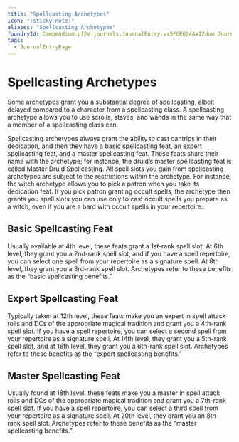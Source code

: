 ```yaml
---
title: "Spellcasting Archetypes"
icon: ":sticky-note:"
aliases: "Spellcasting Archetypes"
foundryId: Compendium.pf2e.journals.JournalEntry.vx5FGEG34AxI2dow.JournalEntryPage.DOc3Pf8wmVxanTIv
tags:
  - JournalEntryPage
---
```


# Spellcasting Archetypes
Some archetypes grant you a substantial degree of spellcasting, albeit delayed compared to a character from a spellcasting class. A spellcasting archetype allows you to use scrolls, staves, and wands in the same way that a member of a spellcasting class can.

Spellcasting archetypes always grant the ability to cast cantrips in their dedication, and then they have a basic spellcasting feat, an expert spellcasting feat, and a master spellcasting feat. These feats share their name with the archetype; for instance, the druid’s master spellcasting feat is called Master Druid Spellcasting. All spell slots you gain from spellcasting archetypes are subject to the restrictions within the archetype. For instance, the witch archetype allows you to pick a patron when you take its dedication feat. If you pick patron granting occult spells, the archetype then grants you spell slots you can use only to cast occult spells you prepare as a witch, even if you are a bard with occult spells in your repertoire.

## Basic Spellcasting Feat

Usually available at 4th level, these feats grant a 1st-rank spell slot. At 6th level, they grant you a 2nd-rank spell slot, and if you have a spell repertoire, you can select one spell from your repertoire as a signature spell. At 8th level, they grant you a 3rd-rank spell slot. Archetypes refer to these benefits as the “basic spellcasting benefits.”

## Expert Spellcasting Feat

Typically taken at 12th level, these feats make you an expert in spell attack rolls and DCs of the appropriate magical tradition and grant you a 4th-rank spell slot. If you have a spell repertoire, you can select a second spell from your repertoire as a signature spell. At 14th level, they grant you a 5th-rank spell slot, and at 16th level, they grant you a 6th-rank spell slot. Archetypes refer to these benefits as the “expert spellcasting benefits.”

## Master Spellcasting Feat

Usually found at 18th level, these feats make you a master in spell attack rolls and DCs of the appropriate magical tradition and grant you a 7th-rank spell slot. If you have a spell repertoire, you can select a third spell from your repertoire as a signature spell. At 20th level, they grant you an 8th-rank spell slot. Archetypes refer to these benefits as the “master spellcasting benefits.”